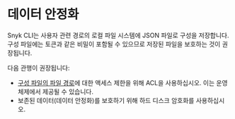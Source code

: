 # 데이터 안정화

Snyk CLI는 사용자 관련 경로의 로컬 파일 시스템에 JSON 파일로 구성을 저장합니다. 구성 파일에는 토큰과 같은 비밀이 포함될 수 있으므로 저장된 파일을 보호하는 것이 권장됩니다.

다음 관행이 권장됩니다:

- [구성 파일의 파일 경로](access-requirements.md)에 대한 액세스 제한을 위해 ACL을 사용하십시오. 이는 운영 체제에서 제공될 수 있습니다.
- 보존된 데이터(데이터 안정화)를 보호하기 위해 하드 디스크 암호화를 사용하십시오.